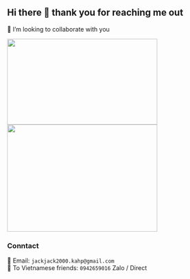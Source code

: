 ## Hi there 👋 thank you for reaching me out
👯 I’m looking to collaborate with you

<a href="https://github.com/binhnguyen00/binhnguyen00">
  <img height=200 width=350 align="center" src="https://github-readme-stats.vercel.app/api?username=binhnguyen00&show_icons=true"/>
</a>
<a href="https://github.com/binhnguyen00/binhnguyen00">
  <img height=250 width=350 align="center" src="https://github-readme-stats.vercel.app/api/top-langs?username=binhnguyen00&layout=compact" />
</a>

### Conntact
📧 Email: ```jackjack2000.kahp@gmail.com```
<br/>
📲 To Vietnamese friends: ```0942659016``` Zalo / Direct
